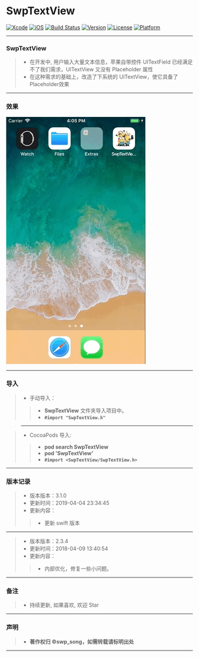 # SwpTextView

[![Xcode](https://img.shields.io/badge/Xcode-9.3-25B1F6.svg)](https://developer.apple.com/xcode)
[![iOS](https://img.shields.io/badge/iOS-8.0+-1C75AF.svg)](https://developer.apple.com/xcode)
[![Build Status](https://travis-ci.org/swp-song/SwpTextView.svg?branch=master)](https://travis-ci.org/swp-song/SwpTextView)
[![Version](https://img.shields.io/cocoapods/v/SwpTextView.svg?style=flat)](http://cocoapods.org/pods/SwpTextView)
[![License](https://img.shields.io/cocoapods/l/SwpTextView.svg?style=flat)](http://cocoapods.org/pods/SwpTextView)
[![Platform](https://img.shields.io/cocoapods/p/SwpTextView.svg?style=flat)](http://cocoapods.org/pods/SwpTextView)

-------


### SwpTextView

> * 在开发中, 用户输入大量文本信息，苹果自带控件 UITextField 已经满足不了我们需求，UITextView 又没有 Placeholder 属性
> * 在这种需求的基础上，改造了下系统的 UITextView，使它具备了 Placeholder效果

-------

### 效果

![(效果)](https://raw.githubusercontent.com/swp-song/SwpTextView/master/Screenshot/SwpTextView.gif)

-------

### 导入

> * 手动导入：
>
>> * **SwpTextView** 文件夹导入项目中。
>> * **`#import "SwpTextView.h"`**

> -------

> * CocoaPods 导入:
>
>> * **pod search SwpTextView**
>> * **pod 'SwpTextView'**
>> * **`#import <SwpTextView/SwpTextView.h>`**

-------


### 版本记录

> * 版本版本：3.1.0
> * 更新时间：2019-04-04 23:34:45
> * 更新内容：
>
> >  *  更新 swift 版本

-------

> * 版本版本：2.3.4
> * 更新时间：2018-04-09 13:40:54
> * 更新内容：
>
>> * 内部优化，修复一些小问题。

-------

### 备注

> * 持续更新, 如果喜欢, 欢迎 Star

-------

### 声明

 > * **著作权归 ©swp_song，如需转载请标明出处**

-------


